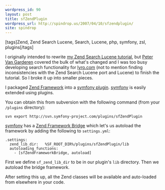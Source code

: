 ```yaml
---
wordpress_id: 90
layout: post
title: sfZendPlugin
wordpress_url: http://spindrop.us/2007/04/10/sfzendplugin/
site: spindrop
---
```

[tags]Zend, Zend Search Lucene, Search, Lucene, php, symfony, zsl, plugins[/tags]

[s1]: http://spindrop.us/2006/08/25/using-zend-search-lucene-in-a-symfony-app/
[p]: http://archivemati.ca/2007/03/08/zend-search-lucene-symfony-and-the-ica-atom-application/
[l]: http://lyro.com/
[zsl]: http://framework.zend.com/manual/en/zend.search.html
[symfony]: http://symfony-project.com/
[szp]: http://www.symfony-project.com/trac/browser/plugins/sfZendPlugin
[zf]: http://framework.zend.com/
[zfb]: http://www.symfony-project.com/book/trunk/17-Extending-Symfony#Bridges%20to%20Other%20Framework%20Components

I originally intended to rewrite [my Zend Search Lucene tutorial][s1], but [Peter Van Garderen][p] covered the bulk of what's changed and I was too busy developing search functionality for [lyro.com][l] (not to mention finding inconsistencies with the Zend Search Lucene port and Lucene) to finish the tutorial.  So I broke it up into smaller pieces.

I packaged [Zend Framework][zf] into a [symfony plugin][szp].  [symfony][] is easily extended using plugins.  

You can obtain this from subversion with the following command (from your `/plugins` directory):

    svn export http://svn.symfony-project.com/plugins/sfZendPlugin

[symfony][] has a [Zend Framework Bridge][zfb] which let's us autoload the framework by adding the following to `settings.yml`:

    .settings:
      zend_lib_dir:   %SF_ROOT_DIR%/plugins/sfZendPlugin/lib
      autoloading_functions:
        - [sfZendFrameworkBridge, autoload]

First we define `sf_zend_lib_dir` to be in our plugin's `lib` directory.  Then we autoload the bridge framework.

After setting this up, all the Zend classes will be available and auto-loaded from elsewhere in your code.
